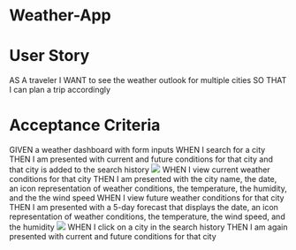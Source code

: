 # Weather-App

# User Story 
AS A traveler
I WANT to see the weather outlook for multiple cities
SO THAT I can plan a trip accordingly

# Acceptance Criteria
GIVEN a weather dashboard with form inputs
WHEN I search for a city
THEN I am presented with current and future conditions for that city and that city is added to the search history
<img src="![Alt text][def]">
WHEN I view current weather conditions for that city
THEN I am presented with the city name, the date, an icon representation of weather conditions, the temperature, the humidity, and the the wind speed
WHEN I view future weather conditions for that city
THEN I am presented with a 5-day forecast that displays the date, an icon representation of weather conditions, the temperature, the wind speed, and the humidity
<img src="![Alt text][def2]">
WHEN I click on a city in the search history
THEN I am again presented with current and future conditions for that city

[def]: assets/images.png/Screenshot%20(85).png
[def2]: assets/images.png/Screenshot%20(86).png